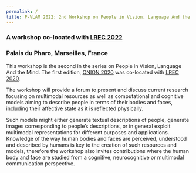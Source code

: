 ```yaml
---
permalink: /
title: P-VLAM 2022: 2nd Workshop on People in Vision, Language And the Mind
---
```


### A workshop co-located with [LREC 2022](https://lrec2022.lrec-conf.org/en/)
### Palais du Pharo, Marseilles, France

This workshop is the second in the series on People in Vision, Language And the Mind. The first edition,  [ONION 2020](https://onion2020.github.io/) was co-located with [LREC 2020](https://lrec2020.lrec-conf.org/en/).

The workshop will provide a forum to present and discuss current research focusing on multimodal resources as well as computational and cognitive models aiming to describe people in terms of their bodies and faces, including their affective state as it is reflected physically. 

Such models might either generate textual descriptions of people, generate images corresponding to people’s descriptions, or in general exploit multimodal representations for different purposes and applications.  Knowledge of the way human bodies and faces are perceived, understood and described by humans is key to the creation of such resources and models, therefore the workshop also invites contributions where the human body and face are studied from a cognitive, neurocognitive or multimodal communication perspective. 